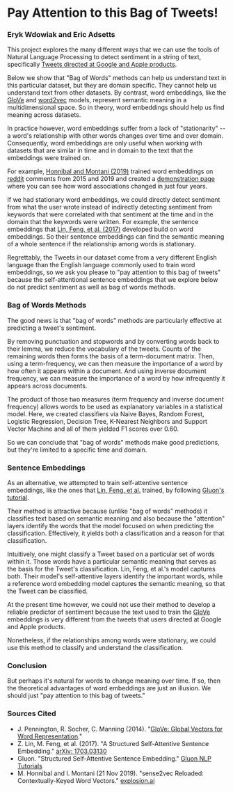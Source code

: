 # Pay Attention to this Bag of Tweets!

### Eryk Wdowiak and Eric Adsetts

This project explores the many different ways that we can use the tools of Natural Language Processing to detect sentiment in a string of text, specifically [Tweets directed at Google and Apple products](https://data.world/crowdflower/brands-and-product-emotions/).

Below we show that "Bag of Words" methods can help us understand text in this particular dataset, but they are domain specific.  They cannot help us understand text from other datasets.  By contrast, word embeddings, like the [GloVe](https://nlp.stanford.edu/projects/glove/) and [word2vec](https://en.wikipedia.org/wiki/Word2vec) models, represent semantic meaning in a multidimensional space.  So in theory, word embeddings should help us find meaning across datasets.

In practice however, word embeddings suffer from a lack of "stationarity" -- a word's relationship with other words changes over time and over domain.  Consequently, word embeddings are only useful when working with datasets that are similar in time and in domain to the text that the embeddings were trained on.

For example, [Honnibal and Montani (2019)](https://explosion.ai/blog/sense2vec-reloaded) trained word embeddings on [reddit](https://www.reddit.com/) comments from 2015 and 2019 and created a [demonstration page](https://explosion.ai/demos/sense2vec) where you can see how word associations changed in just four years.

If we had stationary word embeddings, we could directly detect sentiment from what the user wrote instead of indirectly detecting sentiment from keywords that were correlated with that sentiment at the time and in the domain that the keywords were written.  For example, the sentence embeddings that [Lin, Feng, et al. (2017)](https://arxiv.org/abs/1703.03130) developed build on word embeddings.  So their sentence embeddings can find the semantic meaning of a whole sentence if the relationship among words is stationary.

Regrettably, the Tweets in our dataset come from a very different English language than the English language commonly used to train word embeddings, so we ask you please to "pay attention to this bag of tweets" because the self-attentional sentence embeddings that we explore below do not predict sentiment as well as bag of words methods.


### Bag of Words Methods

The good news is that "bag of words" methods are particularly effective at predicting a tweet's sentiment.

By removing punctuation and stopwords and by converting words back to their lemma, we reduce the vocabulary of the tweets.  Counts of the remaining words then forms the basis of a term-document matrix.  Then, using a term-frequency, we can then measure the importance of a word by how often it appears within a document.  And using inverse document frequency, we can measure the importance of a word by how infrequently it appears across documents.

The product of those two measures (term frequency and inverse document frequency) allows words to be used as explanatory variables in a statistical model.  Here, we created classifiers via Naive Bayes, Random Forest, Logistic Regression, Decision Tree, K-Nearest Neighbors and Support Vector Machine and all of them yielded F1 scores over 0.60.

So we can conclude that "bag of words" methods make good predictions, but they're limited to a specific time and domain.


### Sentence Embeddings

As an alternative, we attempted to train self-attentive sentence embeddings, like the ones that [Lin, Feng, et al.](https://arxiv.org/abs/1703.03130) trained, by following [Gluon's tutorial](https://gluon-nlp.mxnet.io/examples/sentence_embedding/self_attentive_sentence_embedding.html).

Their method is attractive because (unlike "bag of words" methods) it classifies text based on semantic meaning and also because the "attention" layers identify the words that the model focused on when predicting the classification.  Effectively, it yields both a classification and a reason for that classification.

Intuitively, one might classify a Tweet based on a particular set of words within it.  Those words have a particular semantic meaning that serves as the basis for the Tweet's classification.  Lin, Feng, et al.'s model captures both.  Their model's self-attentive layers identify the important words, while a reference word embedding model captures the semantic meaning, so that the Tweet can be classified.

At the present time however, we could not use their method to develop a reliable predictor of sentiment because the text used to train the [GloVe](https://nlp.stanford.edu/projects/glove/) embeddings is very different from the tweets that users directed at Google and Apple products.

Nonetheless, if the relationships among words were stationary, we could use this method to classify and understand the classification.

### Conclusion

But perhaps it's natural for words to change meaning over time.  If so, then the theoretical advantages of word embeddings are just an illusion.  We should just "pay attention to this bag of tweets."


### Sources Cited

* J. Pennington, R. Socher, C. Manning (2014). "[GloVe: Global Vectors for Word Representation](https://nlp.stanford.edu/projects/glove/)."
* Z. Lin, M. Feng, et al. (2017). "A Structured Self-Attentive Sentence Embedding." [arXiv: 1703.03130](https://arxiv.org/abs/1703.03130)
* Gluon. "Structured Self-Attentive Sentence Embedding." [Gluon NLP Tutorials](https://gluon-nlp.mxnet.io/examples/sentence_embedding/self_attentive_sentence_embedding.html)
* M. Honnibal and I. Montani (21 Nov 2019). "sense2vec Reloaded: Contextually-Keyed Word Vectors." [explosion.ai](https://explosion.ai/blog/sense2vec-reloaded)




